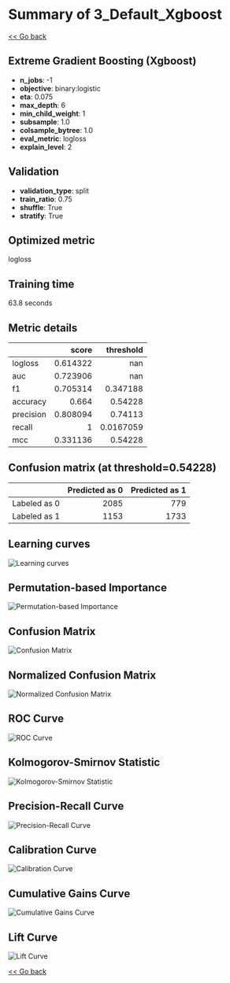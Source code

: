 # Summary of 3_Default_Xgboost

[<< Go back](../README.md)


## Extreme Gradient Boosting (Xgboost)
- **n_jobs**: -1
- **objective**: binary:logistic
- **eta**: 0.075
- **max_depth**: 6
- **min_child_weight**: 1
- **subsample**: 1.0
- **colsample_bytree**: 1.0
- **eval_metric**: logloss
- **explain_level**: 2

## Validation
 - **validation_type**: split
 - **train_ratio**: 0.75
 - **shuffle**: True
 - **stratify**: True

## Optimized metric
logloss

## Training time

63.8 seconds

## Metric details
|           |    score |   threshold |
|:----------|---------:|------------:|
| logloss   | 0.614322 | nan         |
| auc       | 0.723906 | nan         |
| f1        | 0.705314 |   0.347188  |
| accuracy  | 0.664    |   0.54228   |
| precision | 0.808094 |   0.74113   |
| recall    | 1        |   0.0167059 |
| mcc       | 0.331136 |   0.54228   |


## Confusion matrix (at threshold=0.54228)
|              |   Predicted as 0 |   Predicted as 1 |
|:-------------|-----------------:|-----------------:|
| Labeled as 0 |             2085 |              779 |
| Labeled as 1 |             1153 |             1733 |

## Learning curves
![Learning curves](learning_curves.png)

## Permutation-based Importance
![Permutation-based Importance](permutation_importance.png)
## Confusion Matrix

![Confusion Matrix](confusion_matrix.png)


## Normalized Confusion Matrix

![Normalized Confusion Matrix](confusion_matrix_normalized.png)


## ROC Curve

![ROC Curve](roc_curve.png)


## Kolmogorov-Smirnov Statistic

![Kolmogorov-Smirnov Statistic](ks_statistic.png)


## Precision-Recall Curve

![Precision-Recall Curve](precision_recall_curve.png)


## Calibration Curve

![Calibration Curve](calibration_curve_curve.png)


## Cumulative Gains Curve

![Cumulative Gains Curve](cumulative_gains_curve.png)


## Lift Curve

![Lift Curve](lift_curve.png)



[<< Go back](../README.md)
